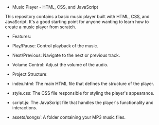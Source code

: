 * Music Player - HTML, CSS, and JavaScript
  
This repository contains a basic music player built with HTML, CSS, and JavaScript. It's a good starting point for anyone wanting to learn how to create a music player from scratch.

* Features:
* Play/Pause: Control playback of the music.
* Next/Previous: Navigate to the next or previous track.
* Volume Control: Adjust the volume of the audio.

* Project Structure:
* index.html: The main HTML file that defines the structure of the player.
* style.css: The CSS file responsible for styling the player's appearance.
* script.js: The JavaScript file that handles the player's functionality and interactions.
* assets/songs/: A folder containing your MP3 music files.
